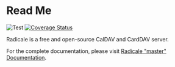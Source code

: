 # Read Me

![Test](https://github.com/Kozea/Radicale/workflows/Test/badge.svg?branch=master)
[![Coverage Status](https://coveralls.io/repos/github/Kozea/Radicale/badge.svg?branch=master)](https://coveralls.io/github/Kozea/Radicale?branch=master)

Radicale is a free and open-source CalDAV and CardDAV server.

For the complete documentation, please visit
[Radicale "master" Documentation](https://radicale.org/master.html).
